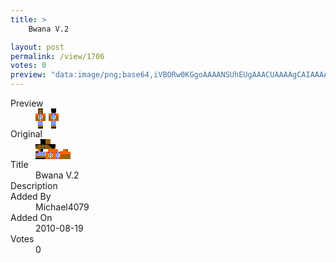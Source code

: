 ```yaml
---
title: >
    Bwana V.2

layout: post
permalink: /view/1706
votes: 0
preview: "data:image/png;base64,iVBORw0KGgoAAAANSUhEUgAAACUAAAAgCAIAAAAaMSbnAAAABnRSTlMA/wD/AP5AXyvrAAABEUlEQVRIieVXWxKDIAzcdLwRnknPpGfSK3X74YumEMEHnWl3+IhjlpVsBBXyiQUiD4Tg5xhIoVf+ja5JmfYU9BO1Pdo+EN+lB4CkCi6E+MXt27ABTXeZfyCf6wj61zVvOcZIoYfruSJlWWp24xKqP6cMETEIuZIKwtwZlZcRy2PQ65ORADgAgNQAQCeaFMcuPeTfAKkh9UzLhU3XelM2hy04IGbQK38DiVlp5OTStX8T5tIfqqdNj+wIS0GOwaDndfN5lNb7eP/qrRRzj7mM6XbpgX5Z+/iYfzZd683bQTvF2WL7dP+wcI4k4UjSjxPPI3gUROi/3p9f1Rsj8V16BVBa78rvwRT6X9WzwP9R6fW9AE+ALZOpuzrgAAAAAElFTkSuQmCC"
---
```

<dl class="side-by-side">
<dt>Preview</dt>
<dd>
    <img class="preview" src="data:image/png;base64,iVBORw0KGgoAAAANSUhEUgAAACUAAAAgCAIAAAAaMSbnAAAABnRSTlMA/wD/AP5AXyvrAAABEUlEQVRIieVXWxKDIAzcdLwRnknPpGfSK3X74YumEMEHnWl3+IhjlpVsBBXyiQUiD4Tg5xhIoVf+ja5JmfYU9BO1Pdo+EN+lB4CkCi6E+MXt27ABTXeZfyCf6wj61zVvOcZIoYfruSJlWWp24xKqP6cMETEIuZIKwtwZlZcRy2PQ65ORADgAgNQAQCeaFMcuPeTfAKkh9UzLhU3XelM2hy04IGbQK38DiVlp5OTStX8T5tIfqqdNj+wIS0GOwaDndfN5lNb7eP/qrRRzj7mM6XbpgX5Z+/iYfzZd683bQTvF2WL7dP+wcI4k4UjSjxPPI3gUROi/3p9f1Rsj8V16BVBa78rvwRT6X9WzwP9R6fW9AE+ALZOpuzrgAAAAAElFTkSuQmCC">
</dd>
<dt>Original</dt>
<dd>
    <img class="preview" src="data:image/png;base64,iVBORw0KGgoAAAANSUhEUgAAAEAAAAAgCAYAAACinX6EAAABI0lEQVR42u2Y0RHCIAyGGcYNmMAxXIAJ+uQGffLZaaNpRQtXCBFooU3u/lOOoMlXElCl4gaUniYudQATAAJAAAgAASAADgwAdlY7AKinmaouAWDgt+tlUiih0Nhqub4rADb42BNFs2O02I5hQtjX1oLO2fo+zO4AcGqa2gEp65sBQPUA36geQEFs5pj8t7MXPDEauxRgk1uIW7P+eq64n18c6GkBPMYRUKcDgEnfhwFaBWDjCsWXDUBrDSib4Pvt3OUTX3MTrq1kAD/lA8C57/zHdxqHgmT6FwUAxjgLSgFwEgEaAMe/eQDOfEq5cP0Zwr5B1AAv4a0B1L9oVQTg1zYFYM2/awBd7IDcLxAAAqDuMbjFr82sf3VrX4S6BFBStQG8AHS694CsXA32AAAAAElFTkSuQmCC">
</dd>
<dt>Title</dt>
<dd>Bwana V.2</dd>
<dt>Description</dt>
<dd></dd>
<dt>Added By</dt>
<dd>Michael4079</dd>
<dt>Added On</dt>
<dd>2010-08-19</dd>
<dt>Votes</dt>
<dd>0</dd>
</dl>
